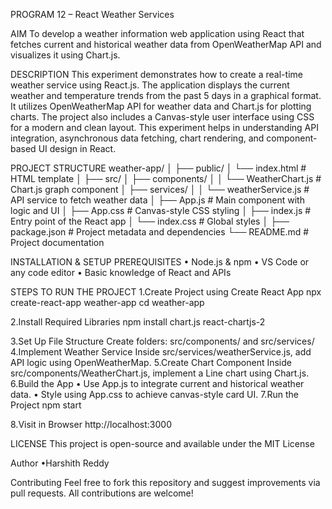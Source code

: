 PROGRAM 12 – React Weather Services

AIM
To develop a weather information web application using React that fetches current and historical weather data from OpenWeatherMap API and visualizes it using Chart.js.

DESCRIPTION
This experiment demonstrates how to create a real-time weather service using React.js. The application displays the current weather and temperature trends from the past 5 days in a graphical format. It utilizes OpenWeatherMap API  for weather data and Chart.js for plotting charts. The project also includes a Canvas-style user interface using CSS for a modern and clean layout. This experiment helps in understanding API integration, asynchronous data fetching, chart rendering, and component-based UI design in React.

PROJECT STRUCTURE
weather-app/
│
├── public/
│ └── index.html # HTML template
│
├── src/
│ ├── components/
│ │ └── WeatherChart.js # Chart.js graph component
│ ├── services/
│ │ └── weatherService.js # API service to fetch weather data
│ ├── App.js # Main component with logic and UI
│ ├── App.css # Canvas-style CSS styling
│ ├── index.js # Entry point of the React app
│ └── index.css # Global styles
│
├── package.json # Project metadata and dependencies
└── README.md # Project documentation


INSTALLATION & SETUP
PREREQUISITES
•	Node.js & npm
•	VS Code or any code editor
•	Basic knowledge of React and APIs

STEPS TO RUN THE PROJECT
1.Create Project using Create React App
npx create-react-app weather-app
cd weather-app

2.Install Required Libraries
npm install chart.js react-chartjs-2

3.Set Up File Structure
Create folders: src/components/ and src/services/
4.Implement Weather Service
Inside src/services/weatherService.js, add API logic using OpenWeatherMap.
5.Create Chart Component
Inside src/components/WeatherChart.js, implement a Line chart using Chart.js.
6.Build the App
•	Use App.js to integrate current and historical weather data.
•	Style using App.css to achieve canvas-style card UI.
7.Run the Project
npm start

8.Visit in Browser
http://localhost:3000

LICENSE
This project is open-source and available under the MIT License

Author
•Harshith Reddy

Contributing
Feel free to fork this repository and suggest improvements via pull requests. All contributions are welcome!
